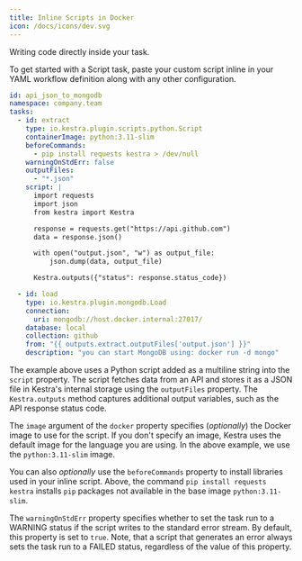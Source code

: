 ```yaml
---
title: Inline Scripts in Docker
icon: /docs/icons/dev.svg
---
```


Writing code directly inside your task.

To get started with a Script task, paste your custom script inline in your YAML workflow definition along with any other configuration.

```yaml
id: api_json_to_mongodb
namespace: company.team
tasks:
  - id: extract
    type: io.kestra.plugin.scripts.python.Script
    containerImage: python:3.11-slim
    beforeCommands:
      - pip install requests kestra > /dev/null
    warningOnStdErr: false
    outputFiles:
      - "*.json"
    script: |
      import requests
      import json
      from kestra import Kestra

      response = requests.get("https://api.github.com")
      data = response.json()

      with open("output.json", "w") as output_file:
          json.dump(data, output_file)

      Kestra.outputs({"status": response.status_code})

  - id: load
    type: io.kestra.plugin.mongodb.Load
    connection:
      uri: mongodb://host.docker.internal:27017/
    database: local
    collection: github
    from: "{{ outputs.extract.outputFiles['output.json'] }}"
    description: "you can start MongoDB using: docker run -d mongo"
```

The example above uses a Python script added as a multiline string into the `script` property. The script fetches data from an API and stores it as a JSON file in Kestra's internal storage using the `outputFiles` property. The `Kestra.outputs` method captures additional output variables, such as the API response status code.

The `image` argument of the `docker` property specifies (*optionally*) the Docker image to use for the script. If you don't specify an image, Kestra uses the default image for the language you are using. In the above example, we use the `python:3.11-slim` image.

You can also *optionally* use the `beforeCommands` property to install libraries used in your inline script. Above, the command `pip install requests kestra` installs `pip` packages not available in the base image `python:3.11-slim`.

The `warningOnStdErr` property specifies whether to set the task run to a WARNING status if the script writes to the standard error stream. By default, this property is set to `true`. Note, that a script that generates an error always sets the task run to a FAILED status, regardless of the value of this property.